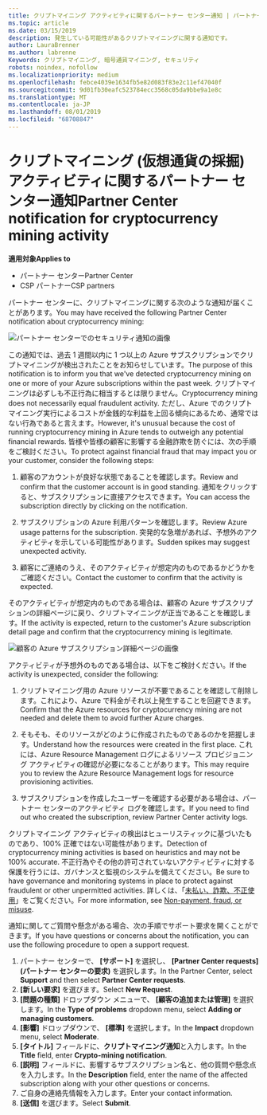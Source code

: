 ```yaml
---
title: クリプトマイニング アクティビティに関するパートナー センター通知 | パートナー センター
ms.topic: article
ms.date: 03/15/2019
description: 発生している可能性があるクリプトマイニングに関する通知です。
author: LauraBrenner
ms.author: labrenne
Keywords: クリプトマイニング, 暗号通貨マイニング, セキュリティ
robots: noindex, nofollow
ms.localizationpriority: medium
ms.openlocfilehash: febce4039e1634fb5e82d083f83e2c11ef47040f
ms.sourcegitcommit: 9d01fb30eafc523784ecc3568c05da9bbe9a1e8c
ms.translationtype: MT
ms.contentlocale: ja-JP
ms.lasthandoff: 08/01/2019
ms.locfileid: "68708847"
---
```

# <a name="partner-center-notification-for-cryptocurrency-mining-activity"></a><span data-ttu-id="50ff8-104">クリプトマイニング (仮想通貨の採掘) アクティビティに関するパートナー センター通知</span><span class="sxs-lookup"><span data-stu-id="50ff8-104">Partner Center notification for cryptocurrency mining activity</span></span>

<span data-ttu-id="50ff8-105">**適用対象**</span><span class="sxs-lookup"><span data-stu-id="50ff8-105">**Applies to**</span></span>

-  <span data-ttu-id="50ff8-106">パートナー センター</span><span class="sxs-lookup"><span data-stu-id="50ff8-106">Partner Center</span></span>
-  <span data-ttu-id="50ff8-107">CSP パートナー</span><span class="sxs-lookup"><span data-stu-id="50ff8-107">CSP partners</span></span>

<span data-ttu-id="50ff8-108">パートナー センターに、クリプトマイニングに関する次のような通知が届くことがあります。</span><span class="sxs-lookup"><span data-stu-id="50ff8-108">You may have received the following Partner Center notification about cryptocurrency mining:</span></span>
 
![パートナー センターでのセキュリティ通知の画像](images/crypto1.png)

<span data-ttu-id="50ff8-110">この通知では、過去 1 週間以内に 1 つ以上の Azure サブスクリプションでクリプトマイニングが検出されたことをお知らせしています。</span><span class="sxs-lookup"><span data-stu-id="50ff8-110">The purpose of this notification is to inform you that we've detected cryptocurrency mining on one or more of your Azure subscriptions within the past week.</span></span> <span data-ttu-id="50ff8-111">クリプトマイニングは必ずしも不正行為に相当するとは限りません。</span><span class="sxs-lookup"><span data-stu-id="50ff8-111">Cryptocurrency mining does not necessarily equal fraudulent activity.</span></span> <span data-ttu-id="50ff8-112">ただし、Azure でのクリプトマイニング実行によるコストが金銭的な利益を上回る傾向にあるため、通常ではない行為であると言えます。</span><span class="sxs-lookup"><span data-stu-id="50ff8-112">However, it's unusual because the cost of running cryptocurrency mining in Azure tends to outweigh any potential financial rewards.</span></span> <span data-ttu-id="50ff8-113">皆様や皆様の顧客に影響する金融詐欺を防ぐには、次の手順をご検討ください。</span><span class="sxs-lookup"><span data-stu-id="50ff8-113">To protect against financial fraud that may impact you or your customer, consider the following steps:</span></span>

1.  <span data-ttu-id="50ff8-114">顧客のアカウントが良好な状態であることを確認します。</span><span class="sxs-lookup"><span data-stu-id="50ff8-114">Review and confirm that the customer account is in good standing.</span></span> <span data-ttu-id="50ff8-115">通知をクリックすると、サブスクリプションに直接アクセスできます。</span><span class="sxs-lookup"><span data-stu-id="50ff8-115">You can access the subscription directly by clicking on the notification.</span></span>

2.  <span data-ttu-id="50ff8-116">サブスクリプションの Azure 利用パターンを確認します。</span><span class="sxs-lookup"><span data-stu-id="50ff8-116">Review Azure usage patterns for the subscription.</span></span> <span data-ttu-id="50ff8-117">突発的な急増があれば、予想外のアクティビティを示している可能性があります。</span><span class="sxs-lookup"><span data-stu-id="50ff8-117">Sudden spikes may suggest unexpected activity.</span></span>

3.  <span data-ttu-id="50ff8-118">顧客にご連絡のうえ、そのアクティビティが想定内のものであるかどうかをご確認ください。</span><span class="sxs-lookup"><span data-stu-id="50ff8-118">Contact the customer to confirm that the activity is expected.</span></span>

<span data-ttu-id="50ff8-119">そのアクティビティが想定内のものである場合は、顧客の Azure サブスクリプションの詳細ページに戻り、クリプトマイニングが正当であることを確認します。</span><span class="sxs-lookup"><span data-stu-id="50ff8-119">If the activity is expected, return to the customer's Azure subscription detail page and confirm that the cryptocurrency mining is legitimate.</span></span> 


![顧客の Azure サブスクリプション詳細ページの画像](images/crypto2.png)

<span data-ttu-id="50ff8-121">アクティビティが予想外のものである場合は、以下をご検討ください。</span><span class="sxs-lookup"><span data-stu-id="50ff8-121">If the activity is unexpected, consider the following:</span></span>

1.  <span data-ttu-id="50ff8-122">クリプトマイニング用の Azure リソースが不要であることを確認して削除します。これにより、Azure で料金がそれ以上発生することを回避できます。</span><span class="sxs-lookup"><span data-stu-id="50ff8-122">Confirm that the Azure resources for cryptocurrency mining are not needed and delete them to avoid further Azure charges.</span></span>

2.  <span data-ttu-id="50ff8-123">そもそも、そのリソースがどのように作成されたものであるのかを把握します。</span><span class="sxs-lookup"><span data-stu-id="50ff8-123">Understand how the resources were created in the first place.</span></span> <span data-ttu-id="50ff8-124">これには、Azure Resource Management ログによるリソース プロビジョニング アクティビティの確認が必要になることがあります。</span><span class="sxs-lookup"><span data-stu-id="50ff8-124">This may require you to review the Azure Resource Management logs for resource provisioning activities.</span></span>

3.  <span data-ttu-id="50ff8-125">サブスクリプションを作成したユーザーを確認する必要がある場合は、パートナー センターのアクティビティ ログを確認します。</span><span class="sxs-lookup"><span data-stu-id="50ff8-125">If you need to find out who created the subscription, review Partner Center activity logs.</span></span>

<span data-ttu-id="50ff8-126">クリプトマイニング アクティビティの検出はヒューリスティックに基づいたものであり、100% 正確ではない可能性があります。</span><span class="sxs-lookup"><span data-stu-id="50ff8-126">Detection of cryptocurrency mining activities is based on heuristics and may not be 100% accurate.</span></span> <span data-ttu-id="50ff8-127">不正行為やその他の許可されていないアクティビティに対する保護を行うには、ガバナンスと監視のシステムを備えてください。</span><span class="sxs-lookup"><span data-stu-id="50ff8-127">Be sure to have governance and monitoring systems in place to protect against fraudulent or other unpermitted activities.</span></span> <span data-ttu-id="50ff8-128">詳しくは、「[未払い、詐欺、不正使用](https://docs.microsoft.com/partner-center/non-payment--fraud--or-misuse)」をご覧ください。</span><span class="sxs-lookup"><span data-stu-id="50ff8-128">For more information, see [Non-payment, fraud, or misuse](https://docs.microsoft.com/partner-center/non-payment--fraud--or-misuse).</span></span>

<span data-ttu-id="50ff8-129">通知に関してご質問や懸念がある場合、次の手順でサポート要求を開くことができます。</span><span class="sxs-lookup"><span data-stu-id="50ff8-129">If you have questions or concerns about the notification, you can use the following procedure to open a support request.</span></span>

1.  <span data-ttu-id="50ff8-130">パートナー センターで、 **[サポート]** を選択し、 **[Partner Center requests]\(パートナー センターの要求\)** を選択します。</span><span class="sxs-lookup"><span data-stu-id="50ff8-130">In the Partner Center, select **Support** and then select **Partner Center requests**.</span></span>
3.  <span data-ttu-id="50ff8-131">**[新しい要求]** を選びます。</span><span class="sxs-lookup"><span data-stu-id="50ff8-131">Select **New Request**.</span></span> 
4.  <span data-ttu-id="50ff8-132">**[問題の種類]** ドロップダウン メニューで、 **[顧客の追加または管理]** を選択します。</span><span class="sxs-lookup"><span data-stu-id="50ff8-132">In the **Type of problems** dropdown menu, select **Adding or managing customers**.</span></span>
5.  <span data-ttu-id="50ff8-133">**[影響]** ドロップダウンで、 **[標準]** を選択します。</span><span class="sxs-lookup"><span data-stu-id="50ff8-133">In the **Impact** dropdown menu, select **Moderate**.</span></span>
6.  <span data-ttu-id="50ff8-134">**[タイトル]** フィールドに、**クリプトマイニング通知**と入力します。</span><span class="sxs-lookup"><span data-stu-id="50ff8-134">In the **Title** field, enter **Crypto-mining notification**.</span></span>
7.  <span data-ttu-id="50ff8-135">**[説明]** フィールドに、影響するサブスクリプション名と、他の質問や懸念点を入力します。</span><span class="sxs-lookup"><span data-stu-id="50ff8-135">In the **Description** field, enter the name of the affected subscription along with your other questions or concerns.</span></span> 
8.  <span data-ttu-id="50ff8-136">ご自身の連絡先情報を入力します。</span><span class="sxs-lookup"><span data-stu-id="50ff8-136">Enter your contact information.</span></span>
9.  <span data-ttu-id="50ff8-137">**[送信]** を選びます。</span><span class="sxs-lookup"><span data-stu-id="50ff8-137">Select **Submit**.</span></span>



